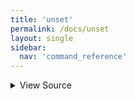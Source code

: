 ```yaml
---
title: 'unset'
permalink: /docs/unset
layout: single
sidebar:
  nav: 'command_reference'
---
```




<details>
  <summary>View Source</summary>

{% highlight sh %}

!fn --shellpen-private writeDSL writeln "unset $*"
{% endhighlight %}

</details>









